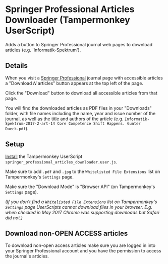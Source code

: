 # Springer Professional Articles Downloader (Tampermonkey UserScript)


Adds a button to Springer Professional journal web pages to download articles (e.g. 'Informatik-Spektrum').

## Details

When you visit a [Springer Professional](https://www.springerprofessional.de/library/journals) journal page with accessible articles a "Download _N_ articles" button appears at the top left of the page. 

Click the "Download" button to download all accessible articles from that page. 

You will find the downloaded articles as PDF files in your "Downloads" folder, with file names including the name, year and issue number of the journal, as well as the title and authors of the article (e.g. `Informatik-Spektrum-2017-2-art-14 Core Competence Shift Happens. Gunter Dueck.pdf`).

## Setup

[Install](https://tampermonkey.net/faq.php?ext=dhdg#Q102) the Tampermonkey UserScript `springer_professional_articles_downloader.user.js`.

Make sure to add `.pdf` and `.jpg` to the `Whitelisted File Extensions` list on Tampermonkey's `Settings` page. 

Make sure the "Download Mode" is "Browser API" (on Tampermonkey's `Settings` page).

_(If you don't find a `Whitelisted File Extensions` list on Tampermonkey's `Settings` page UserScripts cannot download files in your browser. E.g. when checked in May 2017 Chrome was supporting downloads but Safari did not.)_

## Download non-OPEN ACCESS articles

To download non-open access articles make sure you are logged in into your Springer Professional account and you have the permission to access the journal's articles. 



